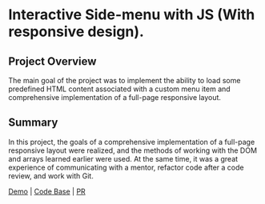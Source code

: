 # Interactive Side-menu with JS (With responsive design).

## Project Overview

The main goal of the project was to implement the ability to load some predefined HTML content associated with a custom menu item and comprehensive implementation of a full-page responsive layout.

## Summary

In this project, the goals of a comprehensive implementation of a full-page responsive layout were realized, and the methods of working with the DOM and arrays learned earlier were used. At the same time, it was a great experience of communicating with a mentor, refactor code after a code review, and work with Git. 

[Demo](https://chernetskyi8704.github.io/Interactive-Side-menu/) |
[Code Base](https://github.com/chernetskyi8704/Interactive-Side-menu) |
[PR](https://github.com/kottans/frontend-2022-homeworks/pull/309)
